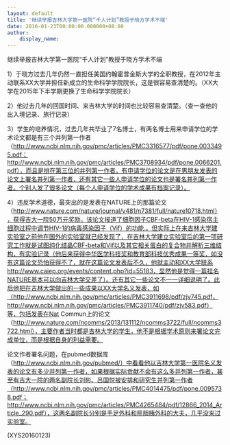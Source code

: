 ```yaml
---
layout: default
title: '继续举报吉林大学第一医院“千人计划”教授于晓方学术不端'
date: 2016-01-23T00:00:00.000000+08:00
author:
    display_name: 
---
```


继续举报吉林大学第一医院“千人计划”教授于晓方学术不端

1）于晓方过去几年仍然一直担任美国约翰霍普金斯大学的全职教授，在2012年主动联系XX大学并担任新成立的生命科学学院院长，这是很容易查清楚的。（XX大学在2015年下半学期更换了生命科学学院院长）

2）他过去几年的回国时间、来吉林大学的时间也比较容易查清楚。（查一查他的出入境记录、旅行记录）

3）学生的培养情况，过去几年共毕业了7名博士，有两名博士用来申请学位的学术论文都是有三个并列第一作者（http://www.ncbi.nlm.nih.gov/pmc/articles/PMC3316577/pdf/pone.0033495.pdf；http://www.ncbi.nlm.nih.gov/pmc/articles/PMC3708934/pdf/pone.0066201.pdf），而且是排在第三位的并列第一作者。有申请学位的论文是在男朋友发表的论文上署名并列第一作者，还有其它一些人申请学位的论文也是署名并列第一作者。个别人发了很多论文（每个人申请学位的学术成果有档案记录）。

4）违反学术道德，最突出的是发表在NATURE上的那篇论文（http://www.nature.com/nature/journal/v481/n7381/full/nature10718.html），获得吉大一院50万元奖励。该论文报道了细胞因子CBF-beta在HIV-1感染宿主细胞过程中调节HIV-1的病毒感染因子（Vif）的功能.。但实际上在来吉林大学建实验室之前他在国外的实验室就已经发现了，在吉林大学建立实验室后的第一项研究工作就是试图纯化结晶CBF-beta和Vif以及其它相关蛋白的复合物并解析三维结构，有实验记录（他后来获得中华医学科技奖和教育部科技优秀成果一等奖，如没有这篇论文恐怕获得不了，就在这篇论文发表后不久，他就主动和XX大学联系http://www.caiep.org/events/content.php?id=55183，显然他是觉得一篇挂名NATURE基本可以向吉林大学交差了）。还有其它一些论文不一一详细说明了。此后他把在吉林大学做出的一些成果以XX大学名义发表，如（http://www.ncbi.nlm.nih.gov/pmc/articles/PMC3911698/pdf/zjv745.pdf，http://www.ncbi.nlm.nih.gov/pmc/articles/PMC3911740/pdf/zjv583.pdf）等，包括发表在Nat Commun上的论文（http://www.nature.com/ncomms/2013/131112/ncomms3722/full/ncomms3722.html），主要作者当时都是吉林大学的学生，他不是根据学术原则来署论文完成单位，而是根据自身的利益需要。

论文作者署名问题，在pubmed数据库（http://www.ncbi.nlm.nih.gov/pubmed/）中看看他以吉林大学第一医院名义发表的论文有多少并列第一作者，如果根据实际贡献不会有这么多并列第一作者，甚至有吉大一院的两名副院长刘彬、吕国悦被安排和研究生并列第一作者（http://www.ncbi.nlm.nih.gov/pmc/articles/PMC4014475/pdf/pone.0095738.pdf；http://www.ncbi.nlm.nih.gov/pmc/articles/PMC4265484/pdf/12866_2014_Article_290.pdf），这两名副院长分别是手足外科和肝胆胰外科的大夫，几乎没来过实验室。

(XYS20160123)

